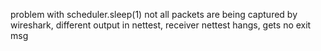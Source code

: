 problem with scheduler.sleep(1) 
not all packets are being captured by wireshark, different output in nettest, 
receiver nettest hangs, gets no exit msg
